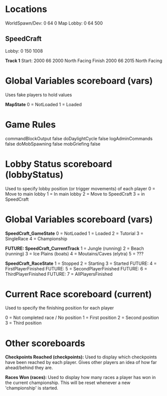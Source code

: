 Locations
=========
WorldSpawn/Dev:	0 64 0
Map Lobby:		0 64 500

SpeedCraft		
----------
Lobby: 0 150 1008

**Track 1**
Start: 2000 66 2000 North Facing
Finish 2000 66 2015 North Facing

Global Variables scoreboard (vars)
==================================
Uses fake players to hold values

**MapState**
0 = NotLoaded
1 = Loaded

Game Rules
==========
commandBlockOutput false
doDaylightCycle false
logAdminCommands false
doMobSpawning false
mobGriefing false

Lobby Status scoreboard (lobbyStatus)
=====================================
Used to specify lobby position (or trigger movements) of each player
0 = Move to main lobby
1 = In main lobby
2 = Move to SpeedCraft
3 = in SpeedCraft

Global Variables scoreboard (vars)
==================================
**SpeedCraft_GameState**
0 = NotLoaded
1 = Loaded
2 = Tutorial
3 = SingleRace
4 = Championship

**FUTURE: SpeedCraft_CurrentTrack**
1 = Jungle (running)
2 = Beach (running)
3 = Ice Plains (boats)
4 = Moutains/Caves (elytra)
5 = ???

**SpeedCraft_RaceState**
1 = Stopped
2 = Starting
3 = Started
FUTURE: 4 = FirstPlayerFinished
FUTURE: 5 = SecondPlayerFinished
FUTURE: 6 = ThirdPlayerFinished
FUTURE: 7 = AllPlayersFinished

Current Race scoreboard (current)
=================================
Used to specify the finishing position for each player

0 = Not completed race / No position
1 = First position
2 = Second position
3 = Third position

Other scoreboards
=================
**Checkpoints Reached (checkpoints):** 
Used to display which checkpoints have been reached by each player. 
Gives other players an idea of how far ahead/behind they are.

**Races Won (races):**
Used to display how many races a player has won in the current championship.
This will be reset whenever a new 'championship' is started.


